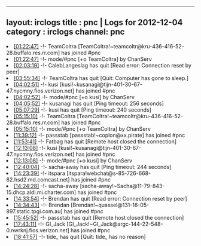 
---
layout: irclogs
title : pnc | Logs for 2012-12-04
category : irclogs
channel: pnc
---
<li class="logitem"><a href="#01:22:47" name="01:22:47" class="time">[01:22:47]</a> -!- <span class="join">TeamColtra</span> [TeamColtra!~teamcoltr@kru-436-416-52-28.buffalo.res.rr.com] has joined #pnc </li>
<li class="logitem"><a href="#01:22:47" name="01:22:47" class="time">[01:22:47]</a> -!- mode/<span class="mode">#pnc</span> [+o TeamColtra] by ChanServ </li>
<li class="logitem"><a href="#02:03:19" name="02:03:19" class="time">[02:03:19]</a> -!- <span class="quit">CalebLangeslag</span> has quit [Read error: Connection reset by peer] </li>
<li class="logitem"><a href="#03:55:34" name="03:55:34" class="time">[03:55:34]</a> -!- <span class="quit">TeamColtra</span> has quit [Quit: Computer has gone to sleep.] </li>
<li class="logitem"><a href="#04:02:51" name="04:02:51" class="time">[04:02:51]</a> -!- <span class="join">kusi</span> [kusi!~kusanagi@tijn-401-30-67-47.nycmny.fios.verizon.net] has joined #pnc </li>
<li class="logitem"><a href="#04:02:52" name="04:02:52" class="time">[04:02:52]</a> -!- mode/<span class="mode">#pnc</span> [+o kusi] by ChanServ </li>
<li class="logitem"><a href="#04:05:52" name="04:05:52" class="time">[04:05:52]</a> -!- <span class="quit">kusanagi</span> has quit [Ping timeout: 256 seconds] </li>
<li class="logitem"><a href="#05:07:29" name="05:07:29" class="time">[05:07:29]</a> -!- <span class="quit">kusi</span> has quit [Ping timeout: 240 seconds] </li>
<li class="logitem"><a href="#05:15:10" name="05:15:10" class="time">[05:15:10]</a> -!- <span class="join">TeamColtra</span> [TeamColtra!~teamcoltr@kru-436-416-52-28.buffalo.res.rr.com] has joined #pnc </li>
<li class="logitem"><a href="#05:15:10" name="05:15:10" class="time">[05:15:10]</a> -!- mode/<span class="mode">#pnc</span> [+o TeamColtra] by ChanServ </li>
<li class="logitem"><a href="#11:39:12" name="11:39:12" class="time">[11:39:12]</a> -!- <span class="join">passstab</span> [passstab!~coplon@xx.pirate] has joined #pnc </li>
<li class="logitem"><a href="#11:53:41" name="11:53:41" class="time">[11:53:41]</a> -!- <span class="quit">Fatbag</span> has quit [Remote host closed the connection] </li>
<li class="logitem"><a href="#12:13:08" name="12:13:08" class="time">[12:13:08]</a> -!- <span class="join">kusi</span> [kusi!~kusanagi@tijn-401-30-67-47.nycmny.fios.verizon.net] has joined #pnc </li>
<li class="logitem"><a href="#12:13:08" name="12:13:08" class="time">[12:13:08]</a> -!- mode/<span class="mode">#pnc</span> [+o kusi] by ChanServ </li>
<li class="logitem"><a href="#12:40:04" name="12:40:04" class="time">[12:40:04]</a> -!- <span class="quit">sacha-away</span> has quit [Ping timeout: 244 seconds] </li>
<li class="logitem"><a href="#14:23:39" name="14:23:39" class="time">[14:23:39]</a> -!- <span class="join">itspara</span> [itspara!webchat@s-85-726-668-82.hsd2.md.comcast.net] has joined #pnc </li>
<li class="logitem"><a href="#14:24:28" name="14:24:28" class="time">[14:24:28]</a> -!- <span class="join">sacha-away</span> [sacha-away!~Sacha@11-79-843-15.dhcp.aldl.mi.charter.com] has joined #pnc </li>
<li class="logitem"><a href="#14:33:54" name="14:33:54" class="time">[14:33:54]</a> -!- <span class="quit">Brendan</span> has quit [Read error: Connection reset by peer] </li>
<li class="logitem"><a href="#14:34:43" name="14:34:43" class="time">[14:34:43]</a> -!- <span class="join">Brendan</span> [Brendan!~quassel@131-16-05-897.static.tpgi.com.au] has joined #pnc </li>
<li class="logitem"><a href="#15:45:52" name="15:45:52" class="time">[15:45:52]</a> -!- <span class="quit">passstab</span> has quit [Remote host closed the connection] </li>
<li class="logitem"><a href="#17:43:11" name="17:43:11" class="time">[17:43:11]</a> -!- <span class="join">GI_Jack</span> [GI_Jack!~GI_Jack@argc-144-22-548-0.nwrknj.fios.verizon.net] has joined #pnc </li>
<li class="logitem"><a href="#18:41:57" name="18:41:57" class="time">[18:41:57]</a> -!- <span class="quit">tide_</span> has quit [Quit: tide_ has no reason] </li>


